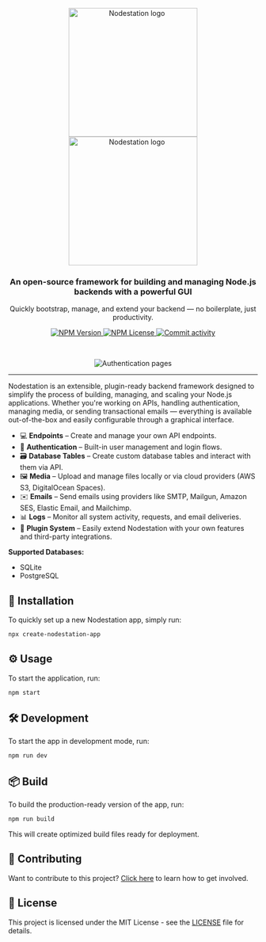 <p align="center">
  <a href="https://nodestation.app/#gh-light-mode-only">
    <img src="https://nodestation-assets.s3.ap-southeast-1.amazonaws.com/nodestation-logo-dark.svg" width="260px" alt="Nodestation logo" />
  </a>
  <a href="https://nodestation.app/#gh-dark-mode-only">
    <img src="https://nodestation-assets.s3.ap-southeast-1.amazonaws.com/nodestation-logo.svg" width="260px" alt="Nodestation logo" />
  </a>
</p>

<h3 align="center">An open-source framework for building and managing Node.js backends with a powerful GUI</h3>
<p align="center">Quickly bootstrap, manage, and extend your backend — no boilerplate, just productivity.</p>

<p align="center">
  <a href="https://www.npmjs.com/package/nodestation">
    <img src="https://img.shields.io/npm/v/nodestation" alt="NPM Version" />
  </a>
  <a href="https://github.com/nodestationapp/nodestation/blob/master/LICENSE">
    <img src="https://img.shields.io/npm/l/nodestation" alt="NPM License" />
  </a>
  <a href="https://github.com/nodestationapp/nodestation/commits/master">
    <img src="https://img.shields.io/github/commit-activity/m/nodestationapp/nodestation?style=flat&color=green" alt="Commit activity" />
  </a>
</p>

<br />

<p align="center">
  <img src="https://nodestation-assets.s3.ap-southeast-1.amazonaws.com/authentication-visual-4.png" alt="Authentication pages" />
</p>

---

Nodestation is an extensible, plugin-ready backend framework designed to simplify the process of building, managing, and scaling your Node.js applications. Whether you're working on APIs, handling authentication, managing media, or sending transactional emails — everything is available out-of-the-box and easily configurable through a graphical interface.

- 💻 **Endpoints** – Create and manage your own API endpoints.
- 🔑 **Authentication** – Built-in user management and login flows.
- 🗃️ **Database Tables** – Create custom database tables and interact with them via API.
- 🖼️ **Media** – Upload and manage files locally or via cloud providers (AWS S3, DigitalOcean Spaces).
- ✉️ **Emails** – Send emails using providers like SMTP, Mailgun, Amazon SES, Elastic Email, and Mailchimp.
- 📊 **Logs** – Monitor all system activity, requests, and email deliveries.
- 🔌 **Plugin System** – Easily extend Nodestation with your own features and third-party integrations.

**Supported Databases:**

- SQLite
- PostgreSQL

## 🚀 Installation

To quickly set up a new Nodestation app, simply run:

```bash
npx create-nodestation-app
```

## ⚙️ Usage

To start the application, run:

```bash
npm start
```

## 🛠️ Development

To start the app in development mode, run:

```bash
npm run dev
```

## 📦 Build

To build the production-ready version of the app, run:

```bash
npm run build
```

This will create optimized build files ready for deployment.

## 🤝 Contributing

Want to contribute to this project? [Click here](https://github.com/nodestationapp/nodestation/blob/master/CONTRIBUTING.md) to learn how to get involved.

## 📝 License

This project is licensed under the MIT License - see the [LICENSE](https://github.com/nodestationapp/nodestation/blob/master/LICENSE) file for details.
